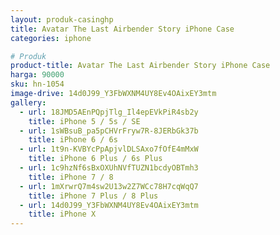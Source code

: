 ```yaml
---
layout: produk-casinghp
title: Avatar The Last Airbender Story iPhone Case
categories: iphone

# Produk
product-title: Avatar The Last Airbender Story iPhone Case
harga: 90000
sku: hn-1054
image-drive: 14d0J99_Y3FbWXNM4UY8Ev4OAixEY3mtm
gallery:
  - url: 18JMD5AEnPQpjTlg_Il4epEVkPiR4sb2y
    title: iPhone 5 / 5s / SE
  - url: 1sWBsuB_pa5pCHVrFryw7R-8JERbGk37b
    title: iPhone 6 / 6s
  - url: 1t9n-KVBYcPpApjvlDLSAxo7fOfE4mMxW
    title: iPhone 6 Plus / 6s Plus
  - url: 1c9hzNf6sBxOXUhNVfTUZN1bcdyOBTmh3
    title: iPhone 7 / 8
  - url: 1mXrwrQ7m4sw2U13w2Z7WCc78H7cqWqQ7
    title: iPhone 7 Plus / 8 Plus
  - url: 14d0J99_Y3FbWXNM4UY8Ev4OAixEY3mtm
    title: iPhone X
---
```

